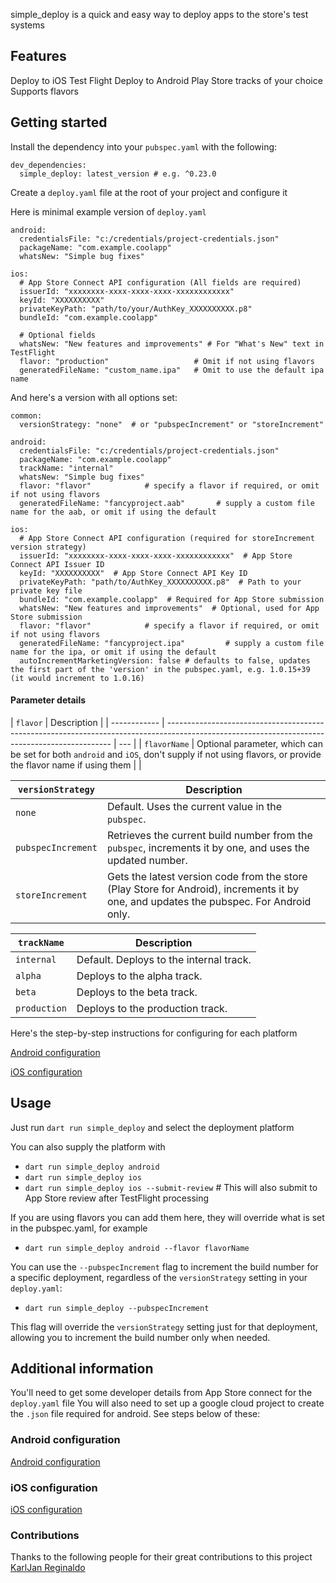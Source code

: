 simple_deploy is a quick and easy way to deploy apps to the store's test systems


## Features

Deploy to iOS Test Flight
Deploy to Android Play Store tracks of your choice
Supports flavors

## Getting started

Install the dependency into your `pubspec.yaml` with the following:

```
dev_dependencies:
  simple_deploy: latest_version # e.g. ^0.23.0
```

Create a `deploy.yaml` file at the root of your project and configure it

Here is minimal example version of `deploy.yaml`

```
android:
  credentialsFile: "c:/credentials/project-credentials.json"
  packageName: "com.example.coolapp"
  whatsNew: "Simple bug fixes"

ios:
  # App Store Connect API configuration (All fields are required)
  issuerId: "xxxxxxxx-xxxx-xxxx-xxxx-xxxxxxxxxxxx"
  keyId: "XXXXXXXXXX"
  privateKeyPath: "path/to/your/AuthKey_XXXXXXXXXX.p8"
  bundleId: "com.example.coolapp"
  
  # Optional fields
  whatsNew: "New features and improvements" # For "What's New" text in TestFlight
  flavor: "production"                   # Omit if not using flavors
  generatedFileName: "custom_name.ipa"   # Omit to use the default ipa name
  ```

And here's a version with all options set:

```
common:
  versionStrategy: "none"  # or "pubspecIncrement" or "storeIncrement"

android:
  credentialsFile: "c:/credentials/project-credentials.json"
  packageName: "com.example.coolapp"
  trackName: "internal"
  whatsNew: "Simple bug fixes"
  flavor: "flavor"            # specify a flavor if required, or omit if not using flavors
  generatedFileName: "fancyproject.aab"       # supply a custom file name for the aab, or omit if using the default

ios:
  # App Store Connect API configuration (required for storeIncrement version strategy)
  issuerId: "xxxxxxxx-xxxx-xxxx-xxxx-xxxxxxxxxxxx"  # App Store Connect API Issuer ID
  keyId: "XXXXXXXXXX"  # App Store Connect API Key ID
  privateKeyPath: "path/to/AuthKey_XXXXXXXXXX.p8"  # Path to your private key file
  bundleId: "com.example.coolapp"  # Required for App Store submission
  whatsNew: "New features and improvements"  # Optional, used for App Store submission
  flavor: "flavor"            # specify a flavor if required, or omit if not using flavors
  generatedFileName: "fancyproject.ipa"         # supply a custom file name for the ipa, or omit if using the default
  autoIncrementMarketingVersion: false # defaults to false, updates the first part of the 'version' in the pubspec.yaml, e.g. 1.0.15+39 (it would increment to 1.0.16)
```

#### Parameter details

| `flavor`     | Description                                                                                                                                    |
| ------------ | ---------------------------------------------------------------------------------------------------------------------------------------------- | --- |
| `flavorName` | Optional parameter, which can be set for both `android` and `iOS`, don't supply if not using flavors, or provide the flavor name if using them |     |

| `versionStrategy`  | Description                                                                                                                            |
| ------------------ | -------------------------------------------------------------------------------------------------------------------------------------- |
| `none`             | Default. Uses the current value in the `pubspec`.                                                                                      |
| `pubspecIncrement` | Retrieves the current build number from the `pubspec`, increments it by one, and uses the updated number.                              |
| `storeIncrement`   | Gets the latest version code from the store (Play Store for Android), increments it by one, and updates the pubspec. For Android only. |

| `trackName`  | Description                             |
| ------------ | --------------------------------------- |
| `internal`   | Default. Deploys to the internal track. |
| `alpha`      | Deploys to the alpha track.             |
| `beta`       | Deploys to the beta track.              |
| `production` | Deploys to the production track.        |

Here's the step-by-step instructions for configuring for each platform

[Android configuration](https://github.com/andrewpmoore/simple_deploy/blob/main/android.md)

[iOS configuration](https://github.com/andrewpmoore/simple_deploy/blob/main/ios.md)

## Usage

Just run `dart run simple_deploy` and select the deployment platform

You can also supply the platform with

- `dart run simple_deploy android`
- `dart run simple_deploy ios`
- `dart run simple_deploy ios --submit-review` # This will also submit to App Store review after TestFlight processing

If you are using flavors you can add them here, they will override what is set in the pubspec.yaml, for example

- `dart run simple_deploy android --flavor flavorName`

You can use the `--pubspecIncrement` flag to increment the build number for a specific deployment, regardless of the `versionStrategy` setting in your `deploy.yaml`:

- `dart run simple_deploy --pubspecIncrement`

This flag will override the `versionStrategy` setting just for that deployment, allowing you to increment the build number only when needed.

## Additional information

You'll need to get some developer details from App Store connect for the `deploy.yaml` file
You will also need to set up a google cloud project to create the `.json` file required for android.
See steps below of these:

### Android configuration

[Android configuration](https://github.com/andrewpmoore/simple_deploy/blob/main/android.md)

### iOS configuration

[iOS configuration](https://github.com/andrewpmoore/simple_deploy/blob/main/ios.md)

### Contributions

Thanks to the following people for their great contributions to this project
[KarlJan Reginaldo](https://github.com/karlreginaldo)
